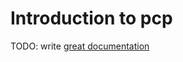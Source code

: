 # Introduction to pcp

TODO: write [great documentation](http://jacobian.org/writing/great-documentation/what-to-write/)

